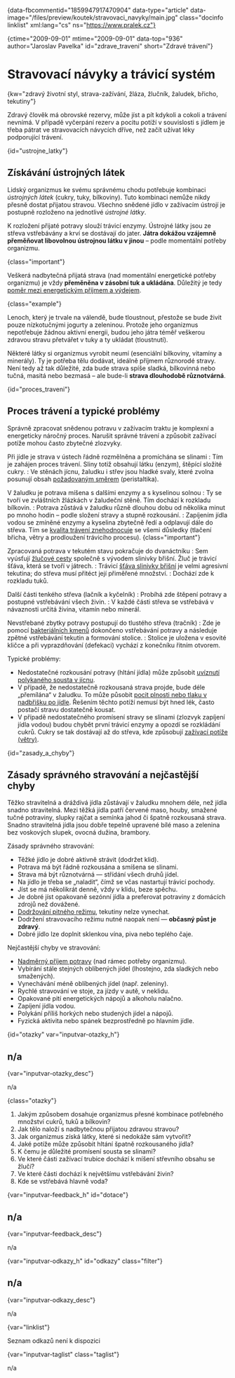
{data-fbcommentid="1859947917470904" data-type="article" data-image="/files/preview/koutek/stravovaci_navyky/main.jpg" class="docinfo linklist" xml:lang="cs" ns="https://www.pralek.cz"}

{ctime="2009-09-01" mtime="2009-09-01" data-top="936" author="Jaroslav Pavelka" id="zdrave_traveni" short="Zdravé trávení"}

# Stravovací návyky a trávicí systém

{kw="zdravý životní styl, strava-zažívání, žláza, žlučník, žaludek, břicho, tekutiny"}

Zdravý člověk má obrovské rezervy, může jíst a pít kdykoli a cokoli a trávení nevnímá. V případě vyčerpání rezerv a pocitu potíží v souvislosti s jídlem je třeba pátrat ve stravovacích návycích dříve, než začít užívat léky podporující trávení.

{id="ustrojne_latky"}

## Získávání ústrojných látek

Lidský organizmus ke svému správnému chodu potřebuje kombinaci _ústrojných látek_ (cukry, tuky, bílkoviny). Tuto kombinaci nemůže nikdy přesně dostat přijatou stravou. Všechno snědené jídlo v zažívacím ústrojí je postupně rozloženo na jednotlivé _ústrojné látky_.

K rozložení přijaté potravy slouží trávicí enzymy. Ústrojné látky jsou ze střeva vstřebávány a krví se dostávají do jater. **Játra dokážou vzájemně přeměňovat libovolnou ústrojnou látku v jinou** – podle momentální potřeby organizmu.

{class="important"}

Veškerá nadbytečná přijatá strava (nad momentální energetické potřeby organizmu) je vždy **přeměněna v zásobní tuk a ukládána**. Důležitý je tedy [poměr mezi energetickým příjmem a výdejem][1].

{class="example"}

Lenoch, který je trvale na válendě, bude tloustnout, přestože se bude živit pouze nízkotučnými jogurty a zeleninou. Protože jeho organizmus nepotřebuje žádnou aktivní energii, budou jeho játra téměř veškerou zdravou stravu přetvářet v tuky a ty ukládat (tloustnutí).

Některé látky si organizmus vyrobit neumí (esenciální bílkoviny, vitamíny a minerály). Ty je potřeba tělu dodávat, ideálně příjmem různorodé stravy. Není tedy až tak důležité, zda bude strava spíše sladká, bílkovinná nebo tučná, masitá nebo bezmasá – ale bude-li **strava dlouhodobě různotvárná**.

{id="proces_traveni"}

## Proces trávení a typické problémy

Správně zpracovat snědenou potravu v zažívacím traktu je komplexní a energeticky náročný proces. Narušit správné trávení a způsobit zažívací potíže mohou často zbytečné zlozvyky.

Při jídle je strava v ústech řádně rozmělněna a promíchána se slinami
:   Tím je zahájen proces trávení. Sliny totiž obsahují látku (enzym), štěpící složité cukry.
:   Ve stěnách jícnu, žaludku i střev jsou hladké svaly, které zvolna posunují obsah [požadovaným směrem][2] (peristaltika).

V žaludku je potrava míšena s dalšími enzymy a s kyselinou solnou
:   Ty se tvoří ve zvláštních žlázkách v žaludeční stěně. Tím dochází k rozkladu bílkovin.
:   Potrava zůstává v žaludku různě dlouhou dobu od několika minut po mnoho hodin – podle složení stravy a stupně rozkousání.
:   Zapíjením jídla vodou se zmíněné enzymy a kyselina zbytečně ředí a odplavují dále do střeva. Tím se [kvalita trávení znehodnocuje][3] se všemi důsledky (tlačení břicha, větry a prodloužení trávicího procesu). {class="important"}

Zpracovaná potrava v tekutém stavu pokračuje do dvanáctníku
:   Sem vyúsťují [žlučové cesty][4] společně s vývodem slinivky břišní. Žluč je trávicí šťáva, která se tvoří v játrech.
:   Trávicí [šťáva slinivky břišní][5] je velmi agresivní tekutina; do střeva musí přitéct její přiměřené množství.
:   Dochází zde k rozkladu tuků.

Další části tenkého střeva (lačník a kyčelník)
:   Probíhá zde štěpení potravy a postupné vstřebávání všech živin.
:   V každé části střeva se vstřebává v návaznosti určitá živina, vitamín nebo minerál.

Nevstřebané zbytky potravy postupují do tlustého střeva (tračník)
:   Zde je pomocí [bakteriálních kmenů][6] dokončeno vstřebávání potravy a následuje zpětné vstřebávání tekutin a formování stolice.
:   Stolice je uložena v esovité kličce a při vyprazdňování (defekaci) vychází z konečníku řitním otvorem.

Typické problémy:

  * Nedostatečné rozkousání potravy (hltání jídla) může způsobit [uvíznutí polykaného sousta v jícnu][7].
  * V případě, že nedostatečně rozkousaná strava projde, bude déle „přemílána“ v žaludku. To může působit [pocit plnosti nebo tlaku v nadbřišku po jídle][3]. Řešením těchto potíží nemusí být hned lék, často postačí stravu dostatečně kousat.
  * V případě nedostatečného promísení stravy se slinami (zlozvyk zapíjení jídla vodou) budou chybět první trávicí enzymy a opozdí se rozkládání cukrů. Cukry se tak dostávají až do střeva, kde způsobují [zažívací potíže (větry)][3].

{id="zasady\_a\_chyby"}

## Zásady správného stravování a nejčastější chyby

Těžko stravitelná a dráždivá jídla zůstávají v žaludku mnohem déle, než jídla snadno stravitelná. Mezi těžká jídla patří červené maso, houby, smažené tučné potraviny, slupky rajčat a semínka jahod či špatně rozkousaná strava. Snadno stravitelná jídla jsou dobře tepelně upravené bílé maso a zelenina bez voskových slupek, ovocná dužina, brambory.

Zásady správného stravování:

  * Těžké jídlo je dobré aktivně strávit (dodržet klid).
  * Potrava má být řádně rozkousána a smíšena se slinami.
  * Strava má být různotvárná — střídání všech druhů jídel.
  * Na jídlo je třeba se „naladit“, čímž se včas nastartují trávicí pochody.
  * Jíst se má několikrát denně, vždy v klidu, beze spěchu.
  * Je dobré jíst opakovaně sezónní jídla a preferovat potraviny z domácích zdrojů než dovážené.
  * [Dodržování pitného režimu][8], tekutiny nelze vynechat.
  * Dodržení stravovacího režimu nutné naopak není — **občasný půst je zdravý**.
  * Dobré jídlo lze doplnit sklenkou vína, piva nebo teplého čaje.

Nejčastější chyby ve stravování:

  * [Nadměrný příjem potravy][1] (nad rámec potřeby organizmu).
  * Vybírání stále stejných oblíbených jídel (lhostejno, zda sladkých nebo smažených).
  * Vynechávání méně oblíbených jídel (např. zeleniny).
  * Rychlé stravování ve stoje, za jízdy v autě, v neklidu.
  * Opakované pití energetických nápojů a alkoholu nalačno.
  * Zapíjení jídla vodou.
  * Polykání příliš horkých nebo studených jídel a nápojů.
  * Fyzická aktivita nebo spánek bezprostředně po hlavním jídle.

{id="otazky" var="inputvar-otazky_h"}

## n/a

{var="inputvar-otazky_desc"}

n/a

{class="otazky"}

  1. Jakým způsobem dosahuje organizmus přesné kombinace potřebného množství cukrů, tuků a bílkovin?
  2. Jak tělo naloží s nadbytečnou přijatou zdravou stravou?
  3. Jak organizmus získá látky, které si nedokáže sám vytvořit?
  4. Jaké potíže může způsobit hltání špatně rozkousaného jídla?
  5. K čemu je důležité promísení sousta se slinami?
  6. Ve které části zažívací trubice dochází k míšení střevního obsahu se žlučí?
  7. Ve které části dochází k největšímu vstřebávání živin?
  8. Kde se vstřebává hlavně voda?

{var="inputvar-feedback_h" id="dotace"}

## n/a

{var="inputvar-feedback_desc"}

n/a

{var="inputvar-odkazy_h" id="odkazy" class="filter"}

## n/a

{var="inputvar-odkazy_desc"}

n/a

{var="linklist"}

Seznam odkazů není k dispozici

{var="inputvar-taglist" class="taglist"}

n/a

 [1]: obezita
 [2]: ileus
 [3]: travici_potize
 [4]: zlucove_kameny
 [5]: zanet_slinivky
 [6]: bakterie
 [7]: spolknute_predmety
 [8]: prijem_tekutin

